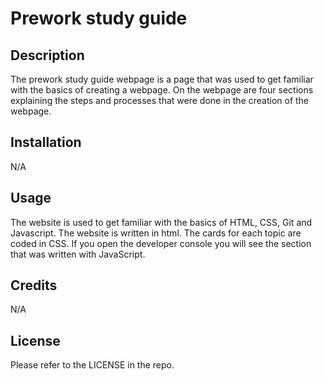 # Prework study guide
## Description

The prework study guide webpage is a page that was used to get familiar with the basics of creating a webpage.
On the webpage are four sections explaining the steps and processes that were done in the creation of the webpage.


## Installation

N/A

## Usage

The website is used to get familiar with the basics of HTML, CSS, Git and Javascript.
The website is written in html. The cards for each topic are coded in CSS. If you open the developer console you will see the section that was written with JavaScript.

## Credits

N/A

## License

Please refer to the LICENSE in the repo.